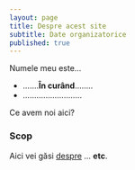 ```yaml
---
layout: page
title: Despre acest site
subtitle: Date organizatorice
published: true
---
```


Numele meu este...

- .......**În curând**........
- ..........................

Ce avem noi aici?

### Scop

Aici vei găsi [despre](http://en.wikipedia.org/wiki/) ... **etc**.
